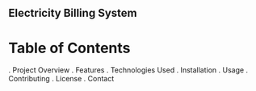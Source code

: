 ## Electricity Billing System
# Table of Contents
. Project Overview
. Features
. Technologies Used
. Installation
. Usage
. Contributing
. License
. Contact
